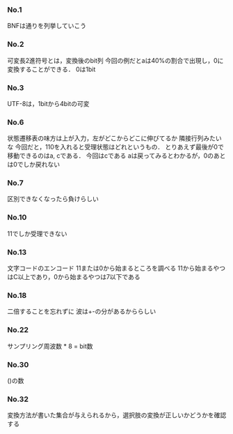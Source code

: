 ### No.1
BNFは通りを列挙していこう

### No.2
可変長2進符号とは，変換後のbit列
今回の例だとaは40%の割合で出現し，0に変換することができる．
0は1bit

### No.3
UTF-8は，1bitから4bitの可変


### No.6
状態遷移表の味方は上が入力，左がどこからどこに伸びてるか
隣接行列みたいな
今回だと，110を入れると受理状態はどれというもの．
とりあえず最後が0で移動できるのはa, cである．
今回はcである
aは戻ってみるとわかるが，0のあとは0でしか戻れない

### No.7
区別できなくなったら負けらしい

### No.10
11でしか受理できない

### No.13
文字コードのエンコード
11または0から始まるところを調べる
11から始まるやつはC以上であり，0から始まるやつは7以下である

### No.18
二倍することを忘れずに
波は+-の分があるかららしい

### No.22
サンプリング周波数 * 8 = bit数

### No.30
()の数

### No.32
変換方法が書いた集合が与えられるから，選択肢の変換が正しいかどうかを確認する

